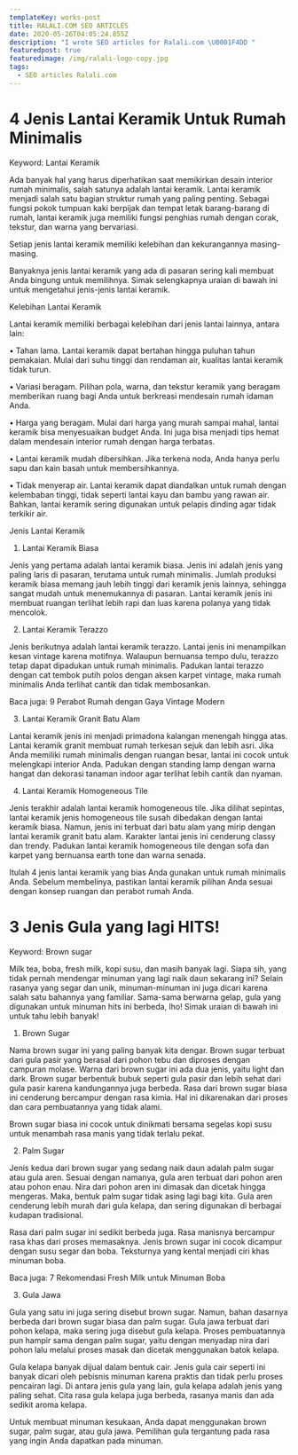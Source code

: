 ```yaml
---
templateKey: works-post
title: RALALI.COM SEO ARTICLES
date: 2020-05-26T04:05:24.855Z
description: "I wrote SEO articles for Ralali.com \U0001F4DD "
featuredpost: true
featuredimage: /img/ralali-logo-copy.jpg
tags:
  - SEO articles Ralali.com
---
```



# **4 Jenis Lantai Keramik Untuk Rumah Minimalis**



Keyword: Lantai Keramik



 



Ada banyak hal yang harus diperhatikan saat memikirkan desain interior rumah minimalis, salah satunya adalah lantai keramik. Lantai keramik menjadi salah satu bagian struktur rumah yang paling penting. Sebagai fungsi pokok tumpuan kaki berpijak dan tempat letak barang-barang di rumah, lantai keramik juga memiliki fungsi penghias rumah dengan corak, tekstur, dan warna yang bervariasi.



Setiap jenis lantai keramik memiliki kelebihan dan kekurangannya masing-masing. 

Banyaknya jenis lantai keramik yang ada di pasaran sering kali membuat Anda bingung untuk memilihnya. Simak selengkapnya uraian di bawah ini untuk mengetahui jenis-jenis lantai keramik.

 



Kelebihan Lantai Keramik



Lantai keramik memiliki berbagai kelebihan dari jenis lantai lainnya, antara lain:

•	Tahan lama. Lantai keramik dapat bertahan hingga puluhan tahun pemakaian. Mulai dari suhu tinggi dan rendaman air, kualitas lantai keramik tidak turun.

•	Variasi beragam. Pilihan pola, warna, dan tekstur keramik yang beragam memberikan ruang bagi Anda untuk berkreasi mendesain rumah idaman Anda.

•	Harga yang beragam. Mulai dari harga yang murah sampai mahal, lantai keramik bisa menyesuaikan budget Anda. Ini juga bisa menjadi tips hemat dalam mendesain interior rumah dengan harga terbatas.

•	Lantai keramik mudah dibersihkan. Jika terkena noda, Anda hanya perlu sapu dan kain basah untuk membersihkannya.

•	Tidak menyerap air. Lantai keramik dapat diandalkan untuk rumah dengan kelembaban tinggi, tidak seperti lantai kayu dan bambu yang rawan air. Bahkan, lantai keramik sering digunakan untuk pelapis dinding agar tidak terkikir air.



Jenis Lantai Keramik 



1.	Lantai Keramik Biasa

 

Jenis yang pertama adalah lantai keramik biasa. Jenis ini adalah jenis yang paling laris di pasaran, terutama untuk rumah minimalis. Jumlah produksi keramik biasa memang jauh lebih tinggi dari keramik jenis lainnya, sehingga sangat mudah untuk menemukannya di pasaran. Lantai keramik jenis ini membuat ruangan terlihat lebih rapi dan luas karena polanya yang tidak mencolok. 



2.	Lantai Keramik Terazzo

 

Jenis berikutnya adalah lantai keramik terazzo. Lantai jenis ini menampilkan kesan vintage karena motifnya. Walaupun bernuansa tempo dulu, terazzo tetap dapat dipadukan untuk rumah minimalis. Padukan lantai terazzo dengan cat tembok putih polos dengan aksen karpet vintage, maka rumah minimalis Anda terlihat cantik dan tidak membosankan.



Baca juga: 9 Perabot Rumah dengan Gaya Vintage Modern



3.	Lantai Keramik Granit Batu Alam

 

Lantai keramik jenis ini menjadi primadona kalangan menengah hingga atas. Lantai keramik granit membuat rumah terkesan sejuk dan lebih asri. Jika Anda memiliki rumah minimalis dengan ruangan besar, lantai ini cocok untuk melengkapi interior Anda. Padukan dengan standing lamp dengan warna hangat dan dekorasi tanaman indoor agar terlihat lebih cantik dan nyaman.



4.	Lantai Keramik Homogeneous Tile

 

Jenis terakhir adalah lantai keramik homogeneous tile. Jika dilihat sepintas, lantai keramik jenis homogeneous tile susah dibedakan dengan lantai keramik biasa. Namun, jenis ini terbuat dari batu alam yang mirip dengan lantai keramik granit batu alam. Karakter lantai jenis ini cenderung classy dan trendy. Padukan lantai keramik homogeneous tile dengan sofa dan karpet yang bernuansa earth tone dan warna senada.



Itulah 4 jenis lantai keramik yang bias Anda gunakan untuk rumah minimalis Anda. Sebelum membelinya, pastikan lantai keramik pilihan Anda sesuai dengan konsep ruangan dan perabot rumah Anda. 







# **3 Jenis Gula yang lagi HITS!** 



Keyword: Brown sugar



Milk tea, boba, fresh milk, kopi susu, dan masih banyak lagi. Siapa sih, yang tidak pernah mendengar minuman yang lagi naik daun sekarang ini? Selain rasanya yang segar dan unik, minuman-minuman ini juga dicari karena salah satu bahannya yang familiar. Sama-sama berwarna gelap, gula yang digunakan untuk minuman hits ini berbeda, lho! Simak uraian di bawah ini untuk tahu lebih banyak!



  



1.	Brown Sugar

 

Nama brown sugar ini yang paling banyak kita dengar. Brown sugar terbuat dari gula pasir yang berasal dari pohon tebu dan diproses dengan campuran molase. Warna dari brown sugar ini ada dua jenis, yaitu light dan dark. Brown sugar berbentuk bubuk seperti gula pasir dan lebih sehat dari gula pasir karena kandungannya juga berbeda. Rasa dari brown sugar biasa ini cenderung bercampur dengan rasa kimia. Hal ini dikarenakan dari proses dan cara pembuatannya yang tidak alami.



Brown sugar biasa ini cocok untuk dinikmati bersama segelas kopi susu untuk menambah rasa manis yang tidak terlalu pekat.



2.	Palm Sugar

 

Jenis kedua dari brown sugar yang sedang naik daun adalah palm sugar atau gula aren. Sesuai dengan namanya, gula aren terbuat dari pohon aren atau pohon enau. Nira dari pohon aren ini dimasak dan dicetak hingga mengeras. Maka, bentuk palm sugar tidak asing lagi bagi kita. Gula aren cenderung lebih murah dari gula kelapa, dan sering digunakan di berbagai kudapan tradisional.



Rasa dari palm sugar ini sedikit berbeda juga. Rasa manisnya bercampur rasa khas dari proses memasaknya. Jenis brown sugar ini cocok dicampur dengan susu segar dan boba. Teksturnya yang kental menjadi ciri khas minuman boba.



Baca juga: 7 Rekomendasi Fresh Milk untuk Minuman Boba



3.	Gula Jawa

Gula yang satu ini juga sering disebut brown sugar. Namun, bahan dasarnya berbeda dari brown sugar biasa dan palm sugar. Gula jawa terbuat dari pohon kelapa, maka sering juga disebut gula kelapa. Proses pembuatannya pun hampir sama dengan palm sugar, yaitu dengan menyadap nira dari pohon lalu melalui proses masak dan dicetak menggunakan batok kelapa. 



Gula kelapa banyak dijual dalam bentuk cair. Jenis gula cair seperti ini banyak dicari oleh pebisnis minuman karena praktis dan tidak perlu proses pencairan lagi. Di antara jenis gula yang lain, gula kelapa adalah jenis yang paling sehat. Cita rasa gula kelapa juga berbeda, rasanya manis dan ada sedikit aroma kelapa.



 



Untuk membuat minuman kesukaan, Anda dapat menggunakan brown sugar, palm sugar, atau gula jawa. Pemilihan gula tergantung pada rasa yang ingin Anda dapatkan pada minuman.
